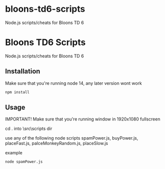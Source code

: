 # bloons-td6-scripts
Node.js scripts/cheats for Bloons TD 6


# Bloons TD6 Scripts

Node.js scripts/cheats for Bloons TD 6

## Installation

Make sure that you're running node 14, any later version wont work

```bash
npm install 
```

## Usage

IMPORTANT! Make sure that you're running window in 1920x1080 fullscreen

cd . into \src\scripts dir

use any of the following node scripts spamPower.js, buyPower.js, placeFast.js, palceMonkeyRandom.js, placeSlow.js

example

```bash
node spamPower.js
```

